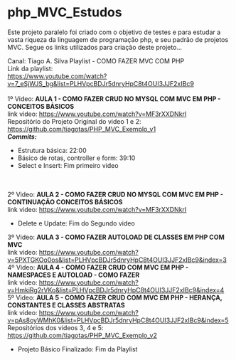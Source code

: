 # php_MVC_Estudos
<p>Este projeto paralelo foi criado com o objetivo de testes e para estudar a vasta riqueza da linguagem de programação php, 
e seu padrão de projetos MVC. Segue os links utilizados para criação deste projeto... </p>

Canal: Tiago A. Silva Playlist - COMO FAZER MVC COM PHP<br> Link da playlist:<br>https://www.youtube.com/watch?v=7_eSjWJS_bg&list=PLHVpcBDJr5dnryHpC8t4OUI3JJF2xIBc9<br><br>
1º Video: **AULA 1 - COMO FAZER CRUD NO MYSQL COM MVC EM PHP - CONCEITOS BÁSICOS**<br>
link video: https://www.youtube.com/watch?v=MF3rXXDNkrI<br>
Repositório do Projeto Original do video 1 e 2:
https://github.com/tiagotas/PHP_MVC_Exemplo_v1<br>
***Commits:***
- Estrutura básica: 22:00
- Básico de rotas, controller e form: 39:10
- Select e Insert: Fim primeiro video<br><br><br>

2º Video: **AULA 2 - COMO FAZER CRUD NO MYSQL COM MVC EM PHP - CONTINUAÇÃO CONCEITOS BÁSICOS**<br>
link video: https://www.youtube.com/watch?v=MF3rXXDNkrI
- Delete e Update: Fim do Segundo video

3º Video: **AULA 3 - COMO FAZER AUTOLOAD DE CLASSES EM PHP COM MVC**<br>
link video: https://www.youtube.com/watch?v=5PXTGKOo0os&list=PLHVpcBDJr5dnryHpC8t4OUI3JJF2xIBc9&index=3<br>
4º Video: **AULA 4 - COMO FAZER CRUD COM MVC EM PHP - NAMESPACES E AUTOLOAD - COMO FAZER**<br>
link video: https://www.youtube.com/watch?v=HmkiRg2rVKo&list=PLHVpcBDJr5dnryHpC8t4OUI3JJF2xIBc9&index=4<br>
5º Video: **AULA 5 - COMO FAZER CRUD COM MVC EM PHP - HERANÇA, CONSTANTES E CLASSES ABSTRATAS**<br>
link video: https://www.youtube.com/watch?v=pAs8oyWMhK0&list=PLHVpcBDJr5dnryHpC8t4OUI3JJF2xIBc9&index=5<br>
Repositórios dos videos 3, 4 e 5: https://github.com/tiagotas/PHP_MVC_Exemplo_v2<br>
- Projeto Básico Finalizado: Fim da Playlist
